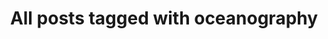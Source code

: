 ---
layout: tag
title: "All posts tagged with oceanography"
permalink: /weblog/tags/oceanography/
taxonomy: oceanography
---